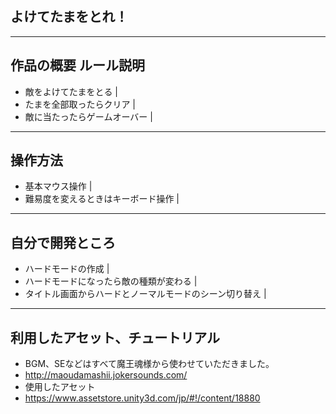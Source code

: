 ## よけてたまをとれ！
---

## 作品の概要 ルール説明
- 敵をよけてたまをとる |
- たまを全部取ったらクリア |
- 敵に当たったらゲームオーバー |

---

## 操作方法
- 基本マウス操作 |
- 難易度を変えるときはキーボード操作 |

---
## 自分で開発ところ
- ハードモードの作成 |
- ハードモードになったら敵の種類が変わる |
- タイトル画面からハードとノーマルモードのシーン切り替え |

---

## 利用したアセット、チュートリアル
- BGM、SEなどはすべて魔王魂様から使わせていただきました。
- <http://maoudamashii.jokersounds.com/>
- 使用したアセット
- <https://www.assetstore.unity3d.com/jp/#!/content/18880>
